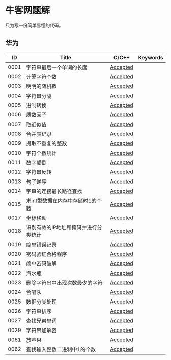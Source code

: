 # 牛客网题解

只为写一份简单易懂的代码。

## 华为

| ID | Title | C/C++ | Keywords |
|---|---|---|---|
| 0001 | 字符串最后一个单词的长度 | [Accepted](huawei\0001.cpp) |  |
| 0002 | 计算字符个数 | [Accepted](huawei\0002.cpp) |  |
| 0003 | 明明的随机数 | [Accepted](huawei\0003.cpp) |  |
| 0004 | 字符串分隔 | [Accepted](huawei\0004.cpp) |  |
| 0005 | 进制转换 | [Accepted](huawei\0005.cpp) |  |
| 0006 | 质数因子 | [Accepted](huawei\0006.cpp) |  |
| 0007 | 取近似值 | [Accepted](huawei\0007.cpp) |  |
| 0008 | 合并表记录 | [Accepted](huawei\0008.cpp) |  |
| 0009 | 提取不重复的整数 | [Accepted](huawei\0009.cpp) |  |
| 0010 | 字符个数统计 | [Accepted](huawei\0010.cpp) |  |
| 0011 | 数字颠倒 | [Accepted](huawei\0011.cpp) |  |
| 0012 | 字符串反转 | [Accepted](huawei\0012.cpp) |  |
| 0013 | 句子逆序 | [Accepted](huawei\0013.cpp) |  |
| 0014 | 字串的连接最长路径查找 | [Accepted](huawei\0014.cpp) |  |
| 0015 | 求int型数据在内存中存储时1的个数 | [Accepted](huawei\0015.cpp) |  |
| 0017 | 坐标移动 | [Accepted](huawei\0017.cpp) |  |
| 0018 | 识别有效的IP地址和掩码并进行分类统计 | [Accepted](huawei\0018.cpp) |  |
| 0019 | 简单错误记录 | [Accepted](huawei\0019.cpp) |  |
| 0020 | 密码验证合格程序 | [Accepted](huawei\0020.cpp) |  |
| 0021 | 简单密码破解 | [Accepted](huawei\0021.cpp) |  |
| 0022 | 汽水瓶 | [Accepted](huawei\0022.cpp) |  |
| 0023 | 删除字符串中出现次数最少的字符 | [Accepted](huawei\0023.cpp) |  |
| 0024 | 合唱队 | [Accepted](huawei\0024.cpp) |  |
| 0025 | 数据分类处理 | [Accepted](huawei\0025.cpp) |  |
| 0026 | 字符串排序 | [Accepted](huawei\0026.cpp) |  |
| 0027 | 查找兄弟单词 | [Accepted](huawei\0027.cpp) |  |
| 0029 | 字符串加解密 | [Accepted](huawei\0029.cpp) |  |
| 0061 | 放苹果 | [Accepted](huawei\0061.cpp) |  |
| 0062 | 查找输入整数二进制中1的个数 | [Accepted](huawei\0062.cpp) |  |

